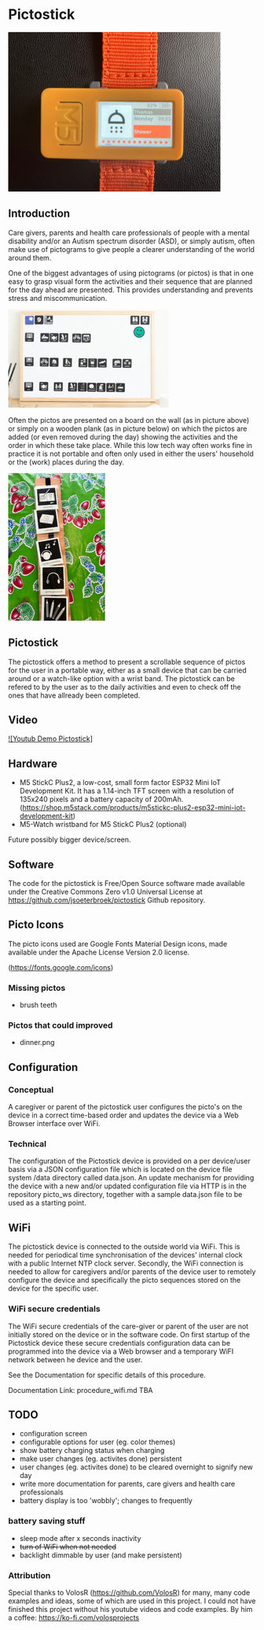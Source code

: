 # Pictostick

![Pictostick 2](https://github.com/jsoeterbroek/pictostick/blob/main/assets/IMG_0917.jpg)


## Introduction
Care givers, parents and health care professionals of people with a mental disability and/or 
an Autism spectrum disorder (ASD), or simply autism, often make use of pictograms to give
people a clearer understanding of the world around them. 

One of the biggest advantages of using pictograms (or pictos) is that in one 
easy to grasp visual form the activities and their sequence that are planned for the day 
ahead are presented. This provides understanding and prevents stress and miscommunication.

![a typical picto board](https://github.com/jsoeterbroek/pictostick/blob/main/assets/1911376602_cropped.jpg)

Often the pictos are presented on a board on the wall (as in picture above) or simply on a wooden plank
(as in picture below) on which the pictos are added (or even removed during the day) showing the 
activities and the order in which these take place. While this low tech way often works fine in practice 
it is not portable and often only used in either the users' household or the (work) places during the day.

![a typical picto plank](https://github.com/jsoeterbroek/pictostick/blob/main/assets/1823811866_cropped.jpg)

## Pictostick
The pictostick offers a method to present a scrollable sequence of pictos for the user in a portable way,
either as a small device that can be carried around or a watch-like option with a wrist band.
The pictostick can be refered to by the user as to the daily activities and even to check off the
ones that have allready been completed.

## Video
[![Youtub Demo Pictostick]](https://youtu.be/uw7wsZyZL4c)

## Hardware

* M5 StickC Plus2, a low-cost, small form factor ESP32 Mini IoT Development Kit.
  It has a 1.14-inch TFT screen with a resolution of 135x240 pixels and a battery 
  capacity of 200mAh.
  (https://shop.m5stack.com/products/m5stickc-plus2-esp32-mini-iot-development-kit)
* M5-Watch wristband for M5 StickC Plus2 (optional)

Future possibly bigger device/screen.

## Software
The code for the pictostick is Free/Open Source software made available under the 
Creative Commons Zero v1.0 Universal License at 
https://github.com/jsoeterbroek/pictostick Github repository.

## Picto Icons
The picto icons used are Google Fonts Material Design icons, made available under the 
Apache License Version 2.0 license.
 
(https://fonts.google.com/icons)

### Missing pictos

* brush teeth
 
### Pictos that could improved

* dinner.png

## Configuration

### Conceptual
A caregiver or parent of the pictostick user configures the picto's on the device in 
a correct time-based order and updates the device via a Web Browser interface over
WiFi.

### Technical
The configuration of the Pictostick device is provided on a per device/user basis via a 
JSON configuration file which is located on the device file system /data directory 
called data.json.
An update mechanism for providing the device with a new
and/or updated configuration file via HTTP is in the repository picto_ws directory,
together with a sample data.json file to be used as a starting point.

## WiFi
The pictostick device is connected to the outside world via WiFi. This is needed for
periodical time synchronisation of the devices' internal clock with a public 
Internet NTP clock server. Secondly, the WiFi connection is needed to allow for 
caregivers and/or parents of the device user to remotely configure the device and
specifically the picto sequences stored on the device for the specific user.


### WiFi secure credentials 
The WiFi secure
credentials of the care-giver or parent of the user are not initially stored on the 
device or in the software code. On first startup of the Pictostick device these 
secure credentials configuration data can be programmed into the device via a Web
browser and a temporary WiFI network between he device and the user. 

See the Documentation for specific details of this procedure.

Documentation Link: procedure_wifi.md  TBA

## TODO
* configuration screen
* configurable options for user (eg. color themes)
* show battery charging status when charging
* make user changes (eg. activites done) persistent
* user changes (eg. activites done) to be cleared overnight to signify new day
* write more documentation for parents, care givers and health care professionals
* battery display is too 'wobbly'; changes to frequently

### battery saving stuff
* sleep mode after x seconds inactivity
* ~~turn of WiFi when not needed~~
* backlight dimmable by user (and make persistent)

### Attribution
Special thanks to VolosR (https://github.com/VolosR) for many, many code examples and ideas, 
some of which are used in this project. I could not have finished this project without his
youtube videos and code examples. By him a coffee: https://ko-fi.com/volosprojects
